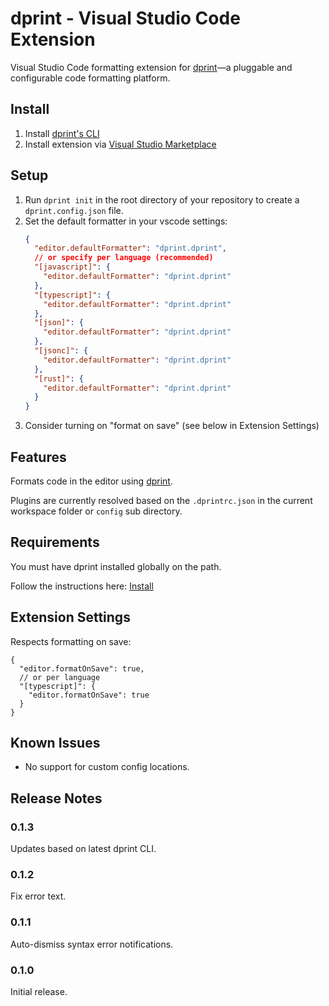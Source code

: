 # dprint - Visual Studio Code Extension

Visual Studio Code formatting extension for [dprint](https://dprint.dev/)—a pluggable and configurable code formatting platform.

## Install

1. Install [dprint's CLI](https://dprint.dev/install/)
2. Install extension via [Visual Studio Marketplace](https://marketplace.visualstudio.com/items?itemName=dprint.dprint)

## Setup

1. Run `dprint init` in the root directory of your repository to create a `dprint.config.json` file.
2. Set the default formatter in your vscode settings:
   ```json
   {
     "editor.defaultFormatter": "dprint.dprint",
     // or specify per language (recommended)
     "[javascript]": {
       "editor.defaultFormatter": "dprint.dprint"
     },
     "[typescript]": {
       "editor.defaultFormatter": "dprint.dprint"
     },
     "[json]": {
       "editor.defaultFormatter": "dprint.dprint"
     },
     "[jsonc]": {
       "editor.defaultFormatter": "dprint.dprint"
     },
     "[rust]": {
       "editor.defaultFormatter": "dprint.dprint"
     }
   }
   ```
3. Consider turning on "format on save" (see below in Extension Settings)

## Features

Formats code in the editor using [dprint](https://dprint.dev/).

Plugins are currently resolved based on the `.dprintrc.json` in the current workspace folder or `config` sub directory.

## Requirements

You must have dprint installed globally on the path.

Follow the instructions here: [Install](https://dprint.dev/install/)

## Extension Settings

Respects formatting on save:

```jsonc
{
  "editor.formatOnSave": true,
  // or per language
  "[typescript]": {
    "editor.formatOnSave": true
  }
}
```

## Known Issues

- No support for custom config locations.

## Release Notes

### 0.1.3

Updates based on latest dprint CLI.

### 0.1.2

Fix error text.

### 0.1.1

Auto-dismiss syntax error notifications.

### 0.1.0

Initial release.
